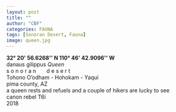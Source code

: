```yaml
---
layout: post
title: ""
author: "CBF"
categories: FAUNA
tags: [Sonoran Desert, Fauna]
image: queen.jpg
---
```

**32° 20' 56.6268'' N 110° 46' 42.9096'' W**<br>
danaus gilippus *Queen*<br> 
s o n o r a n &nbsp; &nbsp; &nbsp; d e s e r t <br>
Tohono O’odham - Hohokam - Yaqui <br>
pima county, AZ <br>
a queen rests and refuels and a couple of hikers are lucky to see <br>
canon rebel T6i <br>
2018
